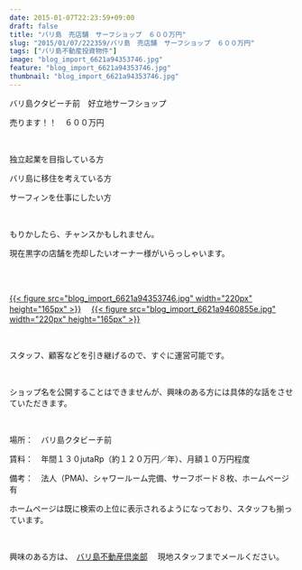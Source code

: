 ```yaml
---
date: 2015-01-07T22:23:59+09:00
draft: false
title: "バリ島　売店舗　サーフショップ　６００万円"
slug: "2015/01/07/222359/バリ島　売店舗　サーフショップ　６００万円"
tags: ["バリ島不動産投資物件"]
image: "blog_import_6621a94353746.jpg"
feature: "blog_import_6621a94353746.jpg"
thumbnail: "blog_import_6621a94353746.jpg"
---
```

<p>バリ島クタビーチ前　好立地サーフショップ</p><p>売ります！！　６００万円</p><br/><p>独立起業を目指している方</p><p>バリ島に移住を考えている方</p><p>サーフィンを仕事にしたい方</p><br/><p>もりかしたら、チャンスかもしれません。</p><p>現在黒字の店舗を売却したいオーナー様がいらっしゃいます。</p><br/><p><br/><a href="blog_import_6621a9448a075.jpg">{{< figure src="blog_import_6621a94353746.jpg" width="220px" height="165px" >}}</a> 　<a href="blog_import_6621a9473df2e.jpg">{{< figure src="blog_import_6621a9460855e.jpg" width="220px" height="165px" >}}</a> <br/></p><br/><p>スタッフ、顧客などを引き継げるので、すぐに運営可能です。</p><br/><p>ショップ名を公開することはできませんが、興味のある方には具体的な話をさせていただきます。</p><br/><p>場所：　バリ島クタビーチ前</p><p>賃料：　年間１３０jutaRp（約１２０万円／年）、月額１０万円程度</p><p>備考：　法人（PMA)、シャワールーム完備、サーフボード８枚、ホームページ有</p><p>ホームページは既に検索の上位に表示されるようになっており、スタッフも揃っています。</p><br/><p>興味のある方は、　<a href="?page_id=977" target="_blank">バリ島不動産倶楽部</a> 　現地スタッフまでメールください。</p><br/>

